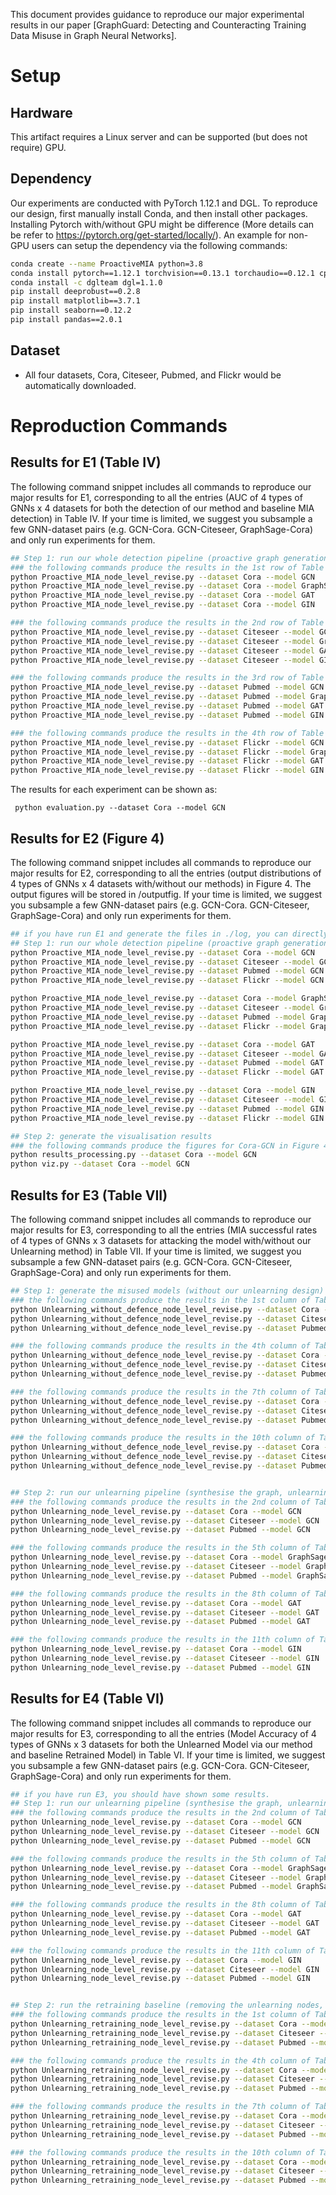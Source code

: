 This document provides guidance to reproduce our major experimental results in our paper [GraphGuard: Detecting and Counteracting Training Data Misuse in Graph Neural Networks].

# Setup

## Hardware

This artifact requires a Linux server and can be supported (but does not require) GPU. 

## Dependency

Our experiments are conducted with PyTorch 1.12.1 and DGL. To reproduce our design, first manually install Conda, and then install other packages. 
Installing Pytorch with/without GPU might be difference (More details can be refer to https://pytorch.org/get-started/locally/).
An example for non-GPU users can setup the dependency via the following commands:

```bash
conda create --name ProactiveMIA python=3.8
conda install pytorch==1.12.1 torchvision==0.13.1 torchaudio==0.12.1 cpuonly -c pytorch
conda install -c dglteam dgl=1.1.0
pip install deeprobust==0.2.8
pip install matplotlib==3.7.1
pip install seaborn==0.12.2
pip install pandas==2.0.1
```

## Dataset

- All four datasets, Cora, Citeseer, Pubmed, and Flickr would be automatically downloaded. 


# Reproduction Commands


## Results for E1 (Table IV)

The following command snippet includes all commands to reproduce our major results for E1, corresponding to all the entries (AUC of 4 types of GNNs x 4 datasets for both the detection of our method and baseline MIA detection) in Table IV. If your time is limited, we suggest you subsample a few GNN-dataset pairs (e.g. GCN-Cora. GCN-Citeseer, GraphSage-Cora) and only run experiments for them.
```bash
## Step 1: run our whole detection pipeline (proactive graph generation, benign/data-misused GNN training, detecting)
### the following commands produce the results in the 1st row of Table IV. 
python Proactive_MIA_node_level_revise.py --dataset Cora --model GCN
python Proactive_MIA_node_level_revise.py --dataset Cora --model GraphSage
python Proactive_MIA_node_level_revise.py --dataset Cora --model GAT
python Proactive_MIA_node_level_revise.py --dataset Cora --model GIN

### the following commands produce the results in the 2nd row of Table IV. 
python Proactive_MIA_node_level_revise.py --dataset Citeseer --model GCN
python Proactive_MIA_node_level_revise.py --dataset Citeseer --model GraphSage
python Proactive_MIA_node_level_revise.py --dataset Citeseer --model GAT
python Proactive_MIA_node_level_revise.py --dataset Citeseer --model GIN

### the following commands produce the results in the 3rd row of Table IV. 
python Proactive_MIA_node_level_revise.py --dataset Pubmed --model GCN
python Proactive_MIA_node_level_revise.py --dataset Pubmed --model GraphSage
python Proactive_MIA_node_level_revise.py --dataset Pubmed --model GAT
python Proactive_MIA_node_level_revise.py --dataset Pubmed --model GIN

### the following commands produce the results in the 4th row of Table IV. 
python Proactive_MIA_node_level_revise.py --dataset Flickr --model GCN
python Proactive_MIA_node_level_revise.py --dataset Flickr --model GraphSage
python Proactive_MIA_node_level_revise.py --dataset Flickr --model GAT
python Proactive_MIA_node_level_revise.py --dataset Flickr --model GIN
```

The results for each experiment can be shown as: 

`` python evaluation.py --dataset Cora --model GCN``

## Results for E2 (Figure 4)

The following command snippet includes all commands to reproduce our major results for E2, corresponding to all the entries (output distributions of 4 types of GNNs x 4 datasets with/without our methods) in Figure 4. The output figures will be stored in /outputfig. If your time is limited, we suggest you subsample a few GNN-dataset pairs (e.g. GCN-Cora. GCN-Citeseer, GraphSage-Cora) and only run experiments for them.
```bash
## if you have run E1 and generate the files in ./log, you can directly skip to Step 2
## Step 1: run our whole detection pipeline (proactive graph generation, benign/data-misused GNN training, detecting)
python Proactive_MIA_node_level_revise.py --dataset Cora --model GCN
python Proactive_MIA_node_level_revise.py --dataset Citeseer --model GCN
python Proactive_MIA_node_level_revise.py --dataset Pubmed --model GCN
python Proactive_MIA_node_level_revise.py --dataset Flickr --model GCN

python Proactive_MIA_node_level_revise.py --dataset Cora --model GraphSage
python Proactive_MIA_node_level_revise.py --dataset Citeseer --model GraphSage
python Proactive_MIA_node_level_revise.py --dataset Pubmed --model GraphSage 
python Proactive_MIA_node_level_revise.py --dataset Flickr --model GraphSage

python Proactive_MIA_node_level_revise.py --dataset Cora --model GAT
python Proactive_MIA_node_level_revise.py --dataset Citeseer --model GAT
python Proactive_MIA_node_level_revise.py --dataset Pubmed --model GAT
python Proactive_MIA_node_level_revise.py --dataset Flickr --model GAT

python Proactive_MIA_node_level_revise.py --dataset Cora --model GIN
python Proactive_MIA_node_level_revise.py --dataset Citeseer --model GIN
python Proactive_MIA_node_level_revise.py --dataset Pubmed --model GIN
python Proactive_MIA_node_level_revise.py --dataset Flickr --model GIN

## Step 2: generate the visualisation results
### the following commands produce the figures for Cora-GCN in Figure 4
python results_processing.py --dataset Cora --model GCN
python viz.py --dataset Cora --model GCN

```

## Results for E3 (Table VII)

The following command snippet includes all commands to reproduce our major results for E3, corresponding to all the entries (MIA successful rates of 4 types of GNNs x 3 datasets for attacking the model with/without our Unlearning method) in Table VII. If your time is limited, we suggest you subsample a few GNN-dataset pairs (e.g. GCN-Cora. GCN-Citeseer, GraphSage-Cora) and only run experiments for them.

```bash
## Step 1: generate the misused models (without our unlearning design) and evaluate their privacy risk
### the following commands produce the results in the 1st column of Table VII.
python Unlearning_without_defence_node_level_revise.py --dataset Cora --model GCN
python Unlearning_without_defence_node_level_revise.py --dataset Citeseer --model GCN
python Unlearning_without_defence_node_level_revise.py --dataset Pubmed --model GCN

### the following commands produce the results in the 4th column of Table VII.
python Unlearning_without_defence_node_level_revise.py --dataset Cora --model GraphSage
python Unlearning_without_defence_node_level_revise.py --dataset Citeseer --model GraphSage
python Unlearning_without_defence_node_level_revise.py --dataset Pubmed --model GraphSage

### the following commands produce the results in the 7th column of Table VII.
python Unlearning_without_defence_node_level_revise.py --dataset Cora --model GAT
python Unlearning_without_defence_node_level_revise.py --dataset Citeseer --model GAT
python Unlearning_without_defence_node_level_revise.py --dataset Pubmed --model GAT

### the following commands produce the results in the 10th column of Table VII.
python Unlearning_without_defence_node_level_revise.py --dataset Cora --model GIN
python Unlearning_without_defence_node_level_revise.py --dataset Citeseer --model GIN
python Unlearning_without_defence_node_level_revise.py --dataset Pubmed --model GIN


## Step 2: run our unlearning pipeline (synthesise the graph, unlearning via fine-tuning, performing MIAs to evaluate unlearning)
### the following commands produce the results in the 2nd column of Table VI (results for E4), and the 2nd column of Table VII.
python Unlearning_node_level_revise.py --dataset Cora --model GCN
python Unlearning_node_level_revise.py --dataset Citeseer --model GCN
python Unlearning_node_level_revise.py --dataset Pubmed --model GCN

### the following commands produce the results in the 5th column of Table VI (results for E4), and the 5th column of Table VII.
python Unlearning_node_level_revise.py --dataset Cora --model GraphSage
python Unlearning_node_level_revise.py --dataset Citeseer --model GraphSage
python Unlearning_node_level_revise.py --dataset Pubmed --model GraphSage

### the following commands produce the results in the 8th column of Table VI (results for E4), and the 8th column of Table VII.
python Unlearning_node_level_revise.py --dataset Cora --model GAT
python Unlearning_node_level_revise.py --dataset Citeseer --model GAT
python Unlearning_node_level_revise.py --dataset Pubmed --model GAT

### the following commands produce the results in the 11th column of Table VI (results for E4), and the 11th column of Table VII.
python Unlearning_node_level_revise.py --dataset Cora --model GIN
python Unlearning_node_level_revise.py --dataset Citeseer --model GIN
python Unlearning_node_level_revise.py --dataset Pubmed --model GIN

```

## Results for E4 (Table VI)

The following command snippet includes all commands to reproduce our major results for E3, corresponding to all the entries (Model Accuracy of 4 types of GNNs x 3 datasets for both the Unlearned Model via our method and baseline Retrained Model) in Table VI. If your time is limited, we suggest you subsample a few GNN-dataset pairs (e.g. GCN-Cora. GCN-Citeseer, GraphSage-Cora) and only run experiments for them.

```bash
## if you have run E3, you should have shown some results. 
## Step 1: run our unlearning pipeline (synthesise the graph, unlearning via fine-tuning, performing MIAs to evaluate unlearning)
### the following commands produce the results in the 2nd column of Table VI, and the 2nd column of Table VII (results for E3).
python Unlearning_node_level_revise.py --dataset Cora --model GCN
python Unlearning_node_level_revise.py --dataset Citeseer --model GCN
python Unlearning_node_level_revise.py --dataset Pubmed --model GCN

### the following commands produce the results in the 5th column of Table VI, and the 5th column of Table VII (results for E3).
python Unlearning_node_level_revise.py --dataset Cora --model GraphSage
python Unlearning_node_level_revise.py --dataset Citeseer --model GraphSage
python Unlearning_node_level_revise.py --dataset Pubmed --model GraphSage

### the following commands produce the results in the 8th column of Table VI, and the 8th column of Table VII (results for E3).
python Unlearning_node_level_revise.py --dataset Cora --model GAT
python Unlearning_node_level_revise.py --dataset Citeseer --model GAT
python Unlearning_node_level_revise.py --dataset Pubmed --model GAT

### the following commands produce the results in the 11th column of Table VI, and the 11th column of Table VII (results for E3).
python Unlearning_node_level_revise.py --dataset Cora --model GIN
python Unlearning_node_level_revise.py --dataset Citeseer --model GIN
python Unlearning_node_level_revise.py --dataset Pubmed --model GIN


## Step 2: run the retraining baseline (removing the unlearning nodes, retraining)
### the following commands produce the results in the 1st column of Table VI.
python Unlearning_retraining_node_level_revise.py --dataset Cora --model GCN
python Unlearning_retraining_node_level_revise.py --dataset Citeseer --model GCN
python Unlearning_retraining_node_level_revise.py --dataset Pubmed --model GCN

### the following commands produce the results in the 4th column of Table VI.
python Unlearning_retraining_node_level_revise.py --dataset Cora --model GraphSage
python Unlearning_retraining_node_level_revise.py --dataset Citeseer --model GraphSage
python Unlearning_retraining_node_level_revise.py --dataset Pubmed --model GraphSage

### the following commands produce the results in the 7th column of Table VI.
python Unlearning_retraining_node_level_revise.py --dataset Cora --model GAT
python Unlearning_retraining_node_level_revise.py --dataset Citeseer --model GAT
python Unlearning_retraining_node_level_revise.py --dataset Pubmed --model GAT

### the following commands produce the results in the 10th column of Table VI.
python Unlearning_retraining_node_level_revise.py --dataset Cora --model GIN
python Unlearning_retraining_node_level_revise.py --dataset Citeseer --model GIN
python Unlearning_retraining_node_level_revise.py --dataset Pubmed --model GIN

```
